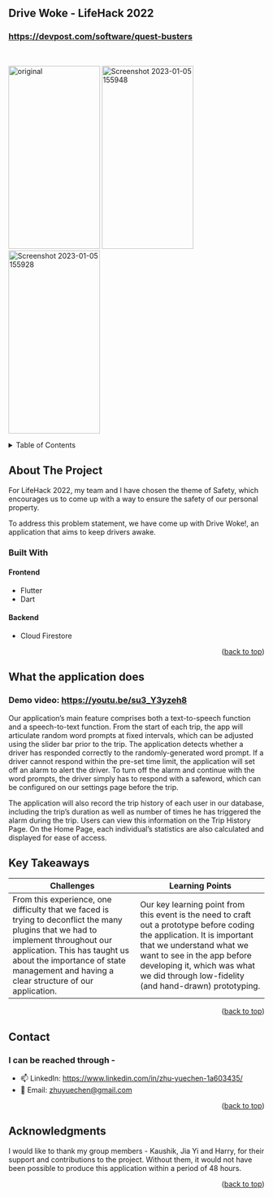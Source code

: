 <a name="readme-top"></a>

## Drive Woke - LifeHack 2022 
### https://devpost.com/software/quest-busters

<!-- PROJECT LOGO -->
<br />
<div align="left">
  <p float="left">
    <img  height ="360" width="180" alt="original" src="https://user-images.githubusercontent.com/64315146/210560780-270f297c-8c85-4b06-ad12-267f1e3a8237.png">
    <img height ="360" width="180" alt="Screenshot 2023-01-05 155948" src="https://user-images.githubusercontent.com/64315146/210732119-d54ea529-3cd0-4c6a-b2a1-4989eb667186.png">
    <img height ="360" width="180" alt="Screenshot 2023-01-05 155928" src="https://user-images.githubusercontent.com/64315146/210732126-15d6056a-6e8b-487b-979b-d1d9bd9b0a86.png">
  </p>

<!-- TABLE OF CONTENTS -->
<details>
  <summary>Table of Contents</summary>
  <ol>
    <li>
      <a href="#about-the-project">About The Project</a>
      <ul>
        <li>
          <a href="#built-with">Built With</a>
          <ul>
            <li><a href="#frontend">Frontend</a></li>
	          <li><a href="#backend">Backend</a></li>
      </ul>
        </li>
      </ul>
    </li>
    <li>
      <a href="#what-the-application-does">What the application does</a>
    </li>
    <li><a href="#key-takeaways">Key Takeaways</a></li>
    <li><a href="#contact">Contact</a></li>
    <li><a href="#acknowledgments">Acknowledgments</a></li>
  </ol>
</details>



<!-- ABOUT THE PROJECT -->
## About The Project

For LifeHack 2022, my team and I have chosen the theme of Safety, which encourages us to come up with a way to ensure the safety of our personal property.

To address this problem statement, we have come up with Drive Woke!, an application that aims to keep drivers awake.


### Built With

#### Frontend 
* Flutter
* Dart 

#### Backend 
* Cloud Firestore 

<p align="right">(<a href="#readme-top">back to top</a>)</p>



<!-- GETTING STARTED -->
## What the application does 
### Demo video: https://youtu.be/su3_Y3yzeh8
Our application’s main feature comprises both a text-to-speech function and a speech-to-text function. From the start of each trip, the app will articulate random word prompts at fixed intervals, which can be adjusted using the slider bar prior to the trip. The application detects whether a driver has responded correctly to the randomly-generated word prompt. If a driver cannot respond within the pre-set time limit, the application will set off an alarm to alert the driver. To turn off the alarm and continue with the word prompts, the driver simply has to respond with a safeword, which can be configured on our settings page before the trip.

The application will also record the trip history of each user in our database, including the trip’s duration as well as number of times he has triggered the alarm during the trip. Users can view this information on the Trip History Page. On the Home Page, each individual’s statistics are also calculated and displayed for ease of access.

<!-- Key Takeaways -->
## Key Takeaways 
| Challenges | Learning Points |
| ------------- |-------------|
| From this experience, one difficulty that we faced is trying to deconflict the many plugins that we had to implement throughout our application. This has taught us about the importance of state management and having a clear structure of our application. | Our key learning point from this event is the need to craft out a prototype before coding the application. It is important that we understand what we want to see in the app before developing it, which was what we did through low-fidelity (and hand-drawn) prototyping.|

<p align="right">(<a href="#readme-top">back to top</a>)</p>

<!-- CONTACT -->
## Contact
### I can be reached through - 
- 📫 LinkedIn: https://www.linkedin.com/in/zhu-yuechen-1a603435/ 
- 📧 Email: zhuyuechen@gmail.com

<p align="right">(<a href="#readme-top">back to top</a>)</p>



<!-- ACKNOWLEDGMENTS -->
## Acknowledgments
I would like to thank my group members - Kaushik, Jia Yi and Harry, for their support and contributions to the project. Without them, it would not have been possible to produce this application within a period of 48 hours. 

<p align="right">(<a href="#readme-top">back to top</a>)</p>



<!-- MARKDOWN LINKS & IMAGES -->
<!-- https://www.markdownguide.org/basic-syntax/#reference-style-links -->
[contributors-shield]: https://img.shields.io/github/contributors/github_username/repo_name.svg?style=for-the-badge
[contributors-url]: https://github.com/github_username/repo_name/graphs/contributors
[forks-shield]: https://img.shields.io/github/forks/github_username/repo_name.svg?style=for-the-badge
[forks-url]: https://github.com/github_username/repo_name/network/members
[stars-shield]: https://img.shields.io/github/stars/github_username/repo_name.svg?style=for-the-badge
[stars-url]: https://github.com/github_username/repo_name/stargazers
[issues-shield]: https://img.shields.io/github/issues/github_username/repo_name.svg?style=for-the-badge
[issues-url]: https://github.com/github_username/repo_name/issues
[license-shield]: https://img.shields.io/github/license/github_username/repo_name.svg?style=for-the-badge
[license-url]: https://github.com/github_username/repo_name/blob/master/LICENSE.txt
[linkedin-shield]: https://img.shields.io/badge/-LinkedIn-black.svg?style=for-the-badge&logo=linkedin&colorB=555
[linkedin-url]: https://linkedin.com/in/linkedin_username
[product-screenshot]: images/screenshot.png
[Next.js]: https://img.shields.io/badge/next.js-000000?style=for-the-badge&logo=nextdotjs&logoColor=white
[Next-url]: https://nextjs.org/
[React.js]: https://img.shields.io/badge/React-20232A?style=for-the-badge&logo=react&logoColor=61DAFB
[React-url]: https://reactjs.org/
[Vue.js]: https://img.shields.io/badge/Vue.js-35495E?style=for-the-badge&logo=vuedotjs&logoColor=4FC08D
[Vue-url]: https://vuejs.org/
[Angular.io]: https://img.shields.io/badge/Angular-DD0031?style=for-the-badge&logo=angular&logoColor=white
[Angular-url]: https://angular.io/
[Svelte.dev]: https://img.shields.io/badge/Svelte-4A4A55?style=for-the-badge&logo=svelte&logoColor=FF3E00
[Svelte-url]: https://svelte.dev/
[Laravel.com]: https://img.shields.io/badge/Laravel-FF2D20?style=for-the-badge&logo=laravel&logoColor=white
[Laravel-url]: https://laravel.com
[Bootstrap.com]: https://img.shields.io/badge/Bootstrap-563D7C?style=for-the-badge&logo=bootstrap&logoColor=white
[Bootstrap-url]: https://getbootstrap.com
[JQuery.com]: https://img.shields.io/badge/jQuery-0769AD?style=for-the-badge&logo=jquery&logoColor=white
[JQuery-url]: https://jquery.com 
